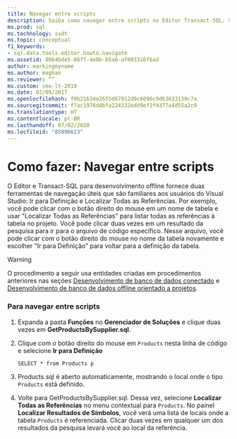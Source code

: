```yaml
---
title: Navegar entre scripts
description: Saiba como navegar entre scripts no Editor Transact-SQL. Veja exemplos que mostram como usar ferramentas, como Ir para Definição e Localizar Todas as Referências.
ms.prod: sql
ms.technology: ssdt
ms.topic: conceptual
f1_keywords:
- sql.data.tools.editor.howto.navigate
ms.assetid: 8664bde5-86ff-4e8b-b5a6-af003316f6ad
author: markingmyname
ms.author: maghan
ms.reviewer: “”
ms.custom: seo-lt-2019
ms.date: 02/09/2017
ms.openlocfilehash: f0b21634e2655d67812d9c6096c9d63633130c7a
ms.sourcegitcommit: f7ac1976d4bfa224332edd9ef2f4377a4d55a2c9
ms.translationtype: HT
ms.contentlocale: pt-BR
ms.lasthandoff: 07/02/2020
ms.locfileid: "85896623"
---
```

# <a name="how-to-navigate-between-scripts"></a>Como fazer: Navegar entre scripts

O Editor e Transact\-SQL para desenvolvimento offline fornece duas ferramentas de navegação úteis que são familiares aos usuários do Visual Studio: Ir para Definição e Localizar Todas as Referências. Por exemplo, você pode clicar com o botão direito do mouse em um nome de tabela e usar "Localizar Todas as Referências" para listar todas as referências à tabela no projeto. Você pode clicar duas vezes em um resultado da pesquisa para ir para o arquivo de código específico. Nesse arquivo, você pode clicar com o botão direito do mouse no nome da tabela novamente e escolher "Ir para Definição" para voltar para a definição da tabela.  
  
> [!WARNING]  
> O procedimento a seguir usa entidades criadas em procedimentos anteriores nas seções [Desenvolvimento de banco de dados conectado](../ssdt/connected-database-development.md) e [Desenvolvimento de banco de dados offline orientado a projetos](../ssdt/project-oriented-offline-database-development.md).  
  
### <a name="to-navigate-between-scripts"></a>Para navegar entre scripts  
  
1.  Expanda a pasta **Funções** no **Gerenciador de Soluções** e clique duas vezes em **GetProductsBySupplier.sql**.  
  
2.  Clique com o botão direito do mouse em `Products` nesta linha de código e selecione **Ir para Definição**  
  
    ```  
    SELECT * from Products p  
    ```  
  
3.  Products.sql é aberto automaticamente, mostrando o local onde o tipo `Products` está definido.  
  
4.  Volte para GetProductsBySupplier.sql. Dessa vez, selecione **Localizar Todas as Referências** no menu contextual para `Products`. No painel **Localizar Resultados de Símbolos**, você verá uma lista de locais onde a tabela `Products` é referenciada. Clicar duas vezes em qualquer um dos resultados da pesquisa levará você ao local da referência.  
  
